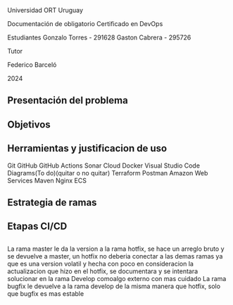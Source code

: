 Universidad ORT Uruguay

Documentación de obligatorio
Certificado en DevOps

Estudiantes
Gonzalo Torres - 291628
Gaston Cabrera - 295726

Tutor

Federico Barceló

2024

<h2>Presentación del problema</h2>
<h2>Objetivos</h2>
<h2>Herramientas y justificacion de uso</h2>

Git
GitHub
GitHub Actions
Sonar Cloud
Docker
Visual Studio Code
Diagrams(To do)(quitar o no quitar)
Terraform
Postman
Amazon Web Services
Maven
Nginx
ECS

<h2>Estrategia de ramas</h2>
<h2>Etapas CI/CD</h2>
<h2></h2>


La rama master le da la version a la rama hotfix, se hace un arreglo bruto y se devuelve a master, un hotfix no deberia conectar a las demas ramas ya que es una version volatil y hecha con poco en consideracion
la actualizacion que hizo en el hotfix, se documentara y se intentara solucionar en la rama Develop comoalgo externo con mas cuidado
La rama bugfix le devuelve a la rama develop de la misma manera que hotfix, solo que bugfix es mas estable
